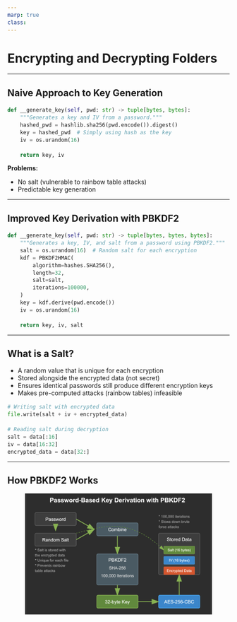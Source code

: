 ```yaml
---
marp: true
class: 
---
```


# Encrypting and Decrypting Folders

--- 
## Naive Approach to Key Generation

```python 
def __generate_key(self, pwd: str) -> tuple[bytes, bytes]:
    """Generates a key and IV from a password."""
    hashed_pwd = hashlib.sha256(pwd.encode()).digest()
    key = hashed_pwd  # Simply using hash as the key
    iv = os.urandom(16)

    return key, iv
```

**Problems:**
- No salt (vulnerable to rainbow table attacks)
- Predictable key generation

---

## Improved Key Derivation with PBKDF2

```python 
def __generate_key(self, pwd: str) -> tuple[bytes, bytes, bytes]:
    """Generates a key, IV, and salt from a password using PBKDF2."""
    salt = os.urandom(16)  # Random salt for each encryption
    kdf = PBKDF2HMAC(
        algorithm=hashes.SHA256(),
        length=32,
        salt=salt,
        iterations=100000,
    )
    key = kdf.derive(pwd.encode())
    iv = os.urandom(16)

    return key, iv, salt
```

---

## What is a Salt?

- A random value that is unique for each encryption
- Stored alongside the encrypted data (not secret)
- Ensures identical passwords still produce different encryption keys
- Makes pre-computed attacks (rainbow tables) infeasible

```python
# Writing salt with encrypted data
file.write(salt + iv + encrypted_data)

# Reading salt during decryption
salt = data[:16]
iv = data[16:32]
encrypted_data = data[32:]
```

---

## How PBKDF2 Works
<!-- ![txt](image.png) -->
<figure>
<img src="./image.png" width=800 >
</figure>


<!-- 1. Combines password with salt
2. Applies hash function repeatedly (100,000 times)
3. Computationally expensive by design
4. Makes brute force attacks much more difficult -->
